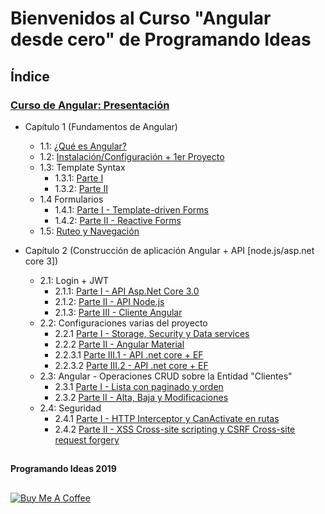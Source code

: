 # Bienvenidos al Curso "Angular desde cero" de Programando Ideas

## Índice
  ### [Curso de Angular: Presentación](https://youtu.be/HTrsaCN3-uk)
  
* Capítulo 1 (Fundamentos de Angular)
  * 1.1: [¿Qué es Angular?](https://youtu.be/WT-fi0rrh4o)
  * 1.2: [Instalación/Configuración + 1er Proyecto](https://youtu.be/gYA9xmnf0oY)
  * 1.3: Template Syntax
    * 1.3.1: [Parte I](https://youtu.be/nVg_qh64kCA)
    * 1.3.2: [Parte II](https://youtu.be/S61lUEC55Io)
  * 1.4 Formularios
    * 1.4.1: [Parte I - Template-driven Forms](https://youtu.be/IsmxfBL2Mh0)
    * 1.4.2: [Parte II - Reactive Forms](https://youtu.be/BOaaOSa9KF8)
  * 1.5: [Ruteo y Navegación](https://youtu.be/JbtvuQDKvOU)
  
* Capítulo 2 (Construcción de aplicación Angular + API [node.js/asp.net core 3])
  * 2.1: Login + JWT
    * 2.1.1: [Parte I - API Asp.Net Core 3.0](https://youtu.be/qyFQO8n-OGk)
    * 2.1.2: [Parte II - API Node.js](https://youtu.be/oKI6JVJQeYk)
    * 2.1.3: [Parte III - Cliente Angular](https://youtu.be/1BYDxq0S-WQ)
  * 2.2: Configuraciones varias del proyecto
    * 2.2.1 [Parte I - Storage, Security y Data services](https://youtu.be/kglCVd9Sf00)
    * 2.2.2 [Parte II - Angular Material](https://youtu.be/vLnA9uu7fOE)
    * 2.2.3.1 [Parte III.1 - API .net core + EF](https://youtu.be/LnxXh_G3qdA)
    * 2.2.3.2 [Parte III.2 - API .net core + EF](https://youtu.be/E3MsbWd2j-8)
  * 2.3: Angular - Operaciones CRUD sobre la Entidad "Clientes"
    * 2.3.1 [Parte I - Lista con paginado y orden](https://youtu.be/4sE8yalPsQ0)
    * 2.3.2 [Parte II - Alta, Baja y Modificaciones](https://youtu.be/AFU8tNEN5rc)
  * 2.4: Seguridad
    * 2.4.1 [Parte I - HTTP Interceptor y CanActivate en rutas](https://youtu.be/cO0lL49TV8Y)
    * 2.4.2 [Parte II - XSS Cross-site scripting y CSRF Cross-site request forgery](https://youtu.be/qgoxoqiwdbQ)

 
 ##
 **Programando Ideas 2019**
 ##
 <a href="https://www.buymeacoffee.com/CFVh8qe" target="_blank"><img src="https://bmc-cdn.nyc3.digitaloceanspaces.com/BMC-button-images/custom_images/orange_img.png" alt="Buy Me A Coffee" style="height: auto !important;width: auto !important;" ></a>
